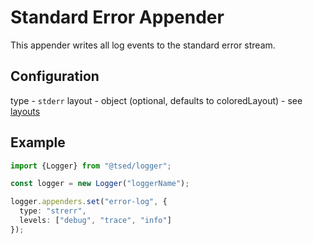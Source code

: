 # Standard Error Appender

This appender writes all log events to the standard error stream.

## Configuration

type - `stderr`
layout - object (optional, defaults to coloredLayout) - see [layouts](/layouts/index.md)

## Example

```typescript
import {Logger} from "@tsed/logger";

const logger = new Logger("loggerName");

logger.appenders.set("error-log", {
  type: "strerr",
  levels: ["debug", "trace", "info"]
});
```
